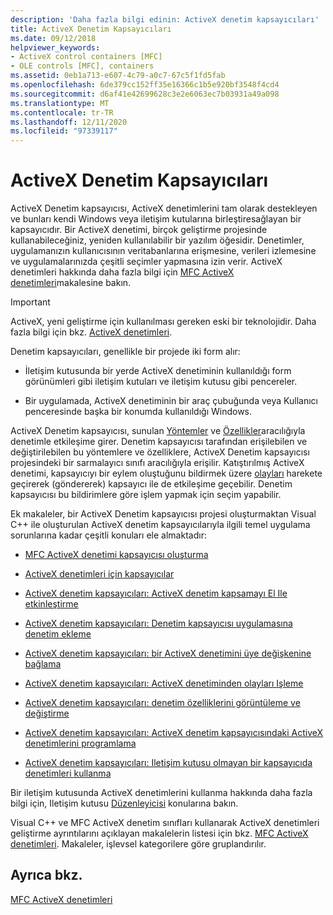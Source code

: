 ```yaml
---
description: 'Daha fazla bilgi edinin: ActiveX denetim kapsayıcıları'
title: ActiveX Denetim Kapsayıcıları
ms.date: 09/12/2018
helpviewer_keywords:
- ActiveX control containers [MFC]
- OLE controls [MFC], containers
ms.assetid: 0eb1a713-e607-4c79-a0c7-67c5f1fd5fab
ms.openlocfilehash: 6de379cc152ff35e16366c1b5e920bf3548f4cd4
ms.sourcegitcommit: d6af41e42699628c3e2e6063ec7b03931a49a098
ms.translationtype: MT
ms.contentlocale: tr-TR
ms.lasthandoff: 12/11/2020
ms.locfileid: "97339117"
---
```

# <a name="activex-control-containers"></a>ActiveX Denetim Kapsayıcıları

ActiveX Denetim kapsayıcısı, ActiveX denetimlerini tam olarak destekleyen ve bunları kendi Windows veya iletişim kutularına birleştiresağlayan bir kapsayıcıdır. Bir ActiveX denetimi, birçok geliştirme projesinde kullanabileceğiniz, yeniden kullanılabilir bir yazılım öğesidir. Denetimler, uygulamanızın kullanıcısının veritabanlarına erişmesine, verileri izlemesine ve uygulamalarınızda çeşitli seçimler yapmasına izin verir. ActiveX denetimleri hakkında daha fazla bilgi için [MFC ActiveX denetimleri](mfc-activex-controls.md)makalesine bakın.

>[!IMPORTANT]
> ActiveX, yeni geliştirme için kullanılması gereken eski bir teknolojidir. Daha fazla bilgi için bkz. [ActiveX denetimleri](activex-controls.md).

Denetim kapsayıcıları, genellikle bir projede iki form alır:

- İletişim kutusunda bir yerde ActiveX denetiminin kullanıldığı form görünümleri gibi iletişim kutuları ve iletişim kutusu gibi pencereler.

- Bir uygulamada, ActiveX denetiminin bir araç çubuğunda veya Kullanıcı penceresinde başka bir konumda kullanıldığı Windows.

ActiveX Denetim kapsayıcısı, sunulan [Yöntemler](mfc-activex-controls-methods.md) ve [Özellikler](mfc-activex-controls-properties.md)aracılığıyla denetimle etkileşime girer. Denetim kapsayıcısı tarafından erişilebilen ve değiştirilebilen bu yöntemlere ve özelliklere, ActiveX Denetim kapsayıcısı projesindeki bir sarmalayıcı sınıfı aracılığıyla erişilir. Katıştırılmış ActiveX denetimi, kapsayıcıyı bir eylem oluştuğunu bildirmek üzere [olayları](mfc-activex-controls-events.md) harekete geçirerek (göndererek) kapsayıcı ile de etkileşime geçebilir. Denetim kapsayıcısı bu bildirimlere göre işlem yapmak için seçim yapabilir.

Ek makaleler, bir ActiveX Denetim kapsayıcısı projesi oluşturmaktan Visual C++ ile oluşturulan ActiveX denetim kapsayıcılarıyla ilgili temel uygulama sorunlarına kadar çeşitli konuları ele almaktadır:

- [MFC ActiveX denetimi kapsayıcısı oluşturma](reference/creating-an-mfc-activex-control-container.md)

- [ActiveX denetimleri için kapsayıcılar](containers-for-activex-controls.md)

- [ActiveX denetim kapsayıcıları: ActiveX denetim kapsamayı El Ile etkinleştirme](activex-control-containers-manually-enabling-activex-control-containment.md)

- [ActiveX denetim kapsayıcıları: Denetim kapsayıcısı uygulamasına denetim ekleme](inserting-a-control-into-a-control-container-application.md)

- [ActiveX denetim kapsayıcıları: bir ActiveX denetimini üye değişkenine bağlama](activex-control-containers-connecting-an-activex-control-to-a-member-variable.md)

- [ActiveX denetim kapsayıcıları: ActiveX denetiminden olayları Işleme](activex-control-containers-handling-events-from-an-activex-control.md)

- [ActiveX denetim kapsayıcıları: denetim özelliklerini görüntüleme ve değiştirme](activex-control-containers-viewing-and-modifying-control-properties.md)

- [ActiveX denetim kapsayıcıları: ActiveX denetim kapsayıcısındaki ActiveX denetimlerini programlama](programming-activex-controls-in-a-activex-control-container.md)

- [ActiveX denetim kapsayıcıları: Iletişim kutusu olmayan bir kapsayıcıda denetimleri kullanma](activex-control-containers-using-controls-in-a-non-dialog-container.md)

Bir iletişim kutusunda ActiveX denetimlerini kullanma hakkında daha fazla bilgi için, Iletişim kutusu [Düzenleyicisi](../windows/dialog-editor.md) konularına bakın.

Visual C++ ve MFC ActiveX denetim sınıfları kullanarak ActiveX denetimleri geliştirme ayrıntılarını açıklayan makalelerin listesi için bkz. [MFC ActiveX denetimleri](mfc-activex-controls.md). Makaleler, işlevsel kategorilere göre gruplandırılır.

## <a name="see-also"></a>Ayrıca bkz.

[MFC ActiveX denetimleri](mfc-activex-controls.md)

